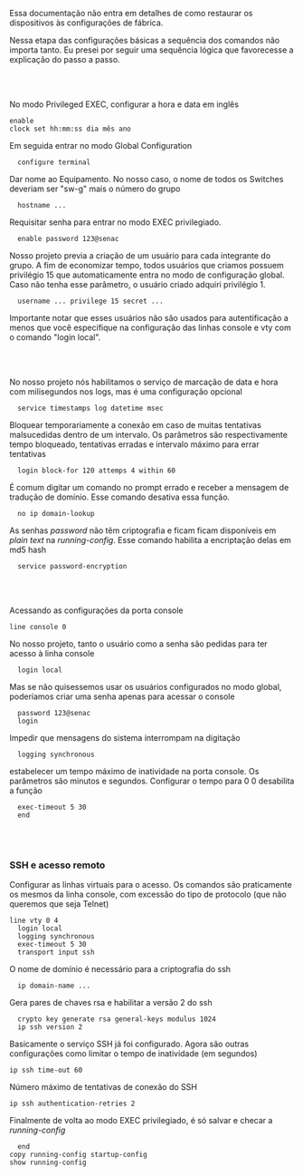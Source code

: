 Essa documentação não entra em detalhes de como restaurar os dispositivos às configurações de fábrica.

Nessa etapa das configurações básicas a sequência dos comandos não importa tanto. Eu presei por seguir uma sequência lógica que favorecesse a explicação do passo a passo.

<br>
<br>

No modo Privileged EXEC, configurar a hora e data em inglês
~~~
enable
clock set hh:mm:ss dia mês ano
~~~
Em seguida entrar no modo Global Configuration
~~~
  configure terminal
~~~
Dar nome ao Equipamento. No nosso caso, o nome de todos os Switches deveriam ser "sw-g" mais o número do grupo
~~~
  hostname ...
~~~
Requisitar senha para entrar no modo EXEC privilegiado.
~~~
  enable password 123@senac
~~~
Nosso projeto previa a criação de um usuário para cada integrante do grupo. A fim de economizar tempo, todos usuários que criamos possuem privilégio 15 que automaticamente entra no modo de configuração global. Caso não tenha esse parâmetro, o usuário criado adquiri privilégio 1.
~~~
  username ... privilege 15 secret ...
~~~
Importante notar que esses usuários não são usados para autentificação a menos que você especifique na configuração das linhas console e vty com o comando "login local".

<br>
<br>

No nosso projeto nós habilitamos o serviço de marcação de data e hora com milisegundos nos logs, mas é uma configuração opcional
~~~
  service timestamps log datetime msec
~~~
Bloquear temporariamente a conexão em caso de muitas tentativas malsucedidas dentro de um intervalo. Os parâmetros são respectivamente tempo bloqueado, tentativas erradas e intervalo máximo para errar tentativas
~~~
  login block-for 120 attemps 4 within 60
~~~
É comum digitar um comando no prompt errado e receber a mensagem de tradução de domínio. Esse comando desativa essa função.
~~~
  no ip domain-lookup
~~~


As senhas *password* não têm criptografia e ficam ficam disponíveis em *plain text* na *running-config*. Esse comando habilita a encriptação delas em md5 hash
~~~
  service password-encryption
~~~
<br>
<br>

Acessando as configurações da porta console
~~~
line console 0
~~~
No nosso projeto, tanto o usuário como a senha são pedidas para ter acesso à linha console
~~~
  login local
~~~
Mas se não quisessemos usar os usuários configurados no modo global, poderíamos criar uma senha apenas para acessar o console
~~~
  password 123@senac
  login
~~~
Impedir que mensagens do sistema interrompam na digitação
~~~
  logging synchronous
~~~
estabelecer um tempo máximo de inatividade na porta console. Os parâmetros são minutos e segundos. Configurar o tempo para 0 0 desabilita a função
~~~
  exec-timeout 5 30
  end
~~~

<br>
<br>

### SSH e acesso remoto

Configurar as linhas virtuais para o acesso. Os comandos são praticamente os mesmos da linha console, com excessão do tipo de protocolo (que não queremos que seja Telnet)
~~~
line vty 0 4
  login local
  logging synchronous
  exec-timeout 5 30
  transport input ssh
~~~
O nome de domínio é necessário para a criptografia do ssh
~~~
  ip domain-name ...
~~~
Gera pares de chaves rsa e habilitar a versão 2 do ssh
~~~
  crypto key generate rsa general-keys modulus 1024
  ip ssh version 2
~~~
Basicamente o serviço SSH já foi configurado. Agora são outras configurações como limitar o tempo de inatividade (em segundos)
~~~
ip ssh time-out 60
~~~
Número máximo de tentativas de conexão do SSH
~~~
ip ssh authentication-retries 2
~~~

Finalmente de volta ao modo EXEC privilegiado, é só salvar e checar a *running-config*
~~~
  end
copy running-config startup-config
show running-config
~~~

